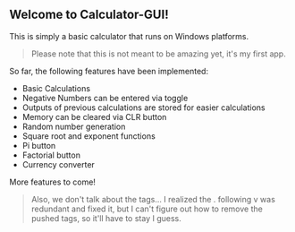 ## Welcome to Calculator-GUI!
This is simply a basic calculator that runs on Windows platforms. 

>Please note that this is not meant to be amazing yet, it's my first app.

So far, the following features have been implemented: 

 - Basic Calculations 
 - Negative Numbers can be entered via toggle
 - Outputs of previous calculations are stored for easier calculations
 - Memory can be cleared via CLR button
 - Random number generation 
 - Square root and exponent functions
 - Pi button
 - Factorial button
 - Currency converter
 
 More features to come! 
 
 
 
 
 
 
 
>Also, we don't talk about the tags... I realized the . following v was redundant and fixed it, but I can't figure out how to remove the pushed tags, so it'll have to stay I guess. 
